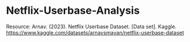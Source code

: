 # Netflix-Userbase-Analysis

Resource: Arnav. (2023). Netflix Userbase Dataset. [Data set]. Kaggle. 
https://www.kaggle.com/datasets/arnavsmayan/netflix-userbase-dataset
